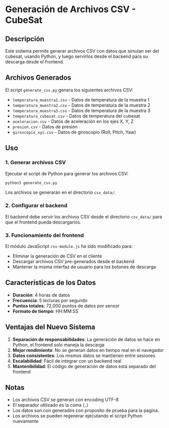 # Generación de Archivos CSV - CubeSat

## Descripción

Este sistema permite generar archivos CSV con datos que simulan ser del cubesat, usando Python, y luego servirlos desde el backend para su descarga desde el frontend.

## Archivos Generados

El script `generate_csv.py` genera los siguientes archivos CSV:

- `temperatura_muestra1.csv` - Datos de temperatura de la muestra 1
- `temperatura_muestra2.csv` - Datos de temperatura de la muestra 2  
- `temperatura_muestra3.csv` - Datos de temperatura de la muestra 3
- `temperatura_cubesat.csv` - Datos de temperatura del cubesat
- `aceleracion.csv` - Datos de aceleración en los ejes X, Y, Z
- `presion.csv` - Datos de presión
- `giroscopio_xyz.csv` - Datos de giroscopio (Roll, Pitch, Yaw)

## Uso

### 1. Generar archivos CSV

Ejecutar el script de Python para generar los archivos CSV:

```bash
python3 generate_csv.py
```

Los archivos se generarán en el directorio `csv_data/`.

### 2. Configurar el backend

El backend debe servir los archivos CSV desde el directorio `csv_data/` para que el frontend pueda descargarlos.

### 3. Funcionamiento del frontend

El módulo JavaScript `csv-module.js` ha sido modificado para:
- Eliminar la generación de CSV en el cliente
- Descargar archivos CSV pre-generados desde el backend
- Mantener la misma interfaz de usuario para los botones de descarga

## Características de los Datos

- **Duración**: 4 horas de datos
- **Frecuencia**: 5 lecturas por segundo
- **Puntos totales**: 72,000 puntos de datos por sensor
- **Formato de tiempo**: HH:MM:SS

## Ventajas del Nuevo Sistema

1. **Separación de responsabilidades**: La generación de datos se hace en Python, el frontend solo maneja la descarga
2. **Mejor rendimiento**: No se generan datos en tiempo real en el navegador
3. **Datos consistentes**: Los mismos datos se mantienen entre sesiones
4. **Escalabilidad**: Fácil de integrar con un backend real
5. **Mantenibilidad**: El código de generación de datos está separado del frontend

## Notas

- Los archivos CSV se generan con encoding UTF-8
- El separador utilizado es la coma (`,`)
- Los datos son con generados con proposito de prueba para la pagina.
- Los archivos se pueden regenerar ejecutando el script Python nuevamente

